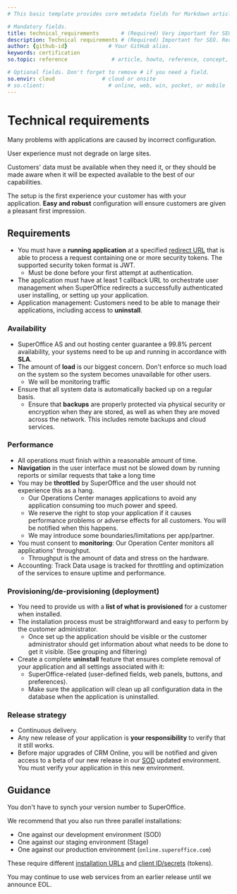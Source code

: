 ```yaml
---
# This basic template provides core metadata fields for Markdown articles on docs.superoffice.com.

# Mandatory fields.
title: technical_requirements       # (Required) Very important for SEO. Intent in a unique string of 43-59 chars including spaces.
description: Technical requirements # (Required) Important for SEO. Recommended character length is 115-145 characters including spaces.
author: {github-id}             # Your GitHub alias.
keywords: certification
so.topic: reference              # article, howto, reference, concept, guide

# Optional fields. Don't forget to remove # if you need a field.
so.envir: cloud               # cloud or onsite
# so.client:                    # online, web, win, pocket, or mobile
---
```


# Technical requirements

Many problems with applications are caused by incorrect configuration.

User experience must not degrade on large sites.

Customers' data must be available when they need it, or they should be made aware when it will be expected available to the best of our capabilities.

The setup is the first experience your customer has with your application. **Easy and robust** configuration will ensure customers are given a pleasant first impression.

## Requirements

* You must have a **running application** at a specified [redirect URL][1] that is able to process a request containing one or more security tokens. The supported security token format is JWT.
  * Must be done before your first attempt at authentication.
* The application must have at least 1 callback URL to orchestrate user management when SuperOffice redirects a successfully authenticated user installing, or setting up your application.
* Application management: Customers need to be able to manage their applications, including access to **uninstall**.

### Availability

* SuperOffice AS and out hosting center guarantee a 99.8% percent availability, your systems need to be up and running in accordance with **SLA**.
* The amount of **load** is our biggest concern. Don't enforce so much load on the system so the system becomes unavailable for other users.
  * We will be monitoring traffic
* Ensure that all system data is automatically backed up on a regular basis.
  * Ensure that **backups** are properly protected via physical security or encryption when they are stored, as well as when they are moved across the network. This includes remote backups and cloud services.

### Performance

* All operations must finish within a reasonable amount of time.
* **Navigation** in the user interface must not be slowed down by running reports or similar requests that take a long time
* You may be **throttled** by SuperOffice and the user should not experience this as a hang.
  * Our Operations Center manages applications to avoid any application consuming too much power and speed.
  * We reserve the right to stop your application if it causes performance problems or adverse effects for all customers. You will be notified when this happens.
  * We may introduce some boundaries/limitations per app/partner.
* You must consent to **monitoring**: Our Operation Center monitors all applications' throughput.
  * Throughput is the amount of data and stress on the hardware.
* Accounting: Track Data usage is tracked for throttling and optimization of the services to ensure uptime and performance.

### Provisioning/de-provisioning (deployment)

* You need to provide us with a **list of what is provisioned** for a customer when installed.
* The installation process must be straightforward and easy to perform by the customer administrator.
  * Once set up the application should be visible or the customer administrator should get information about what needs to be done to get it visible. (See grouping and filtering)
* Create a complete **uninstall** feature that ensures complete removal of your application and all settings associated with it:
  * SuperOffice-related (user-defined fields, web panels, buttons, and preferences).
  * Make sure the application will clean up all configuration data in the database when the application is uninstalled.

### Release strategy

* Continuous delivery.
* Any new release of your application is **your responsibility** to verify that it still works.
* Before major upgrades of CRM Online, you will be notified and given access to a beta of our new release in our [SOD][2] updated environment. You must verify your application in this new environment.

## Guidance

You don't have to synch your version number to SuperOffice.

We recommend that you also run three parallel installations:

* One against our development environment (SOD)
* One against our staging environment (Stage)
* One against our production environment (`online.superoffice.com`)

These require different [installation URLs][1] and [client ID/secrets][3] (tokens).

You may continue to use web services from an earlier release until we announce EOL.

<!-- Referenced links -->
[1]: ../redirects/index.md
[2]: ../getting-started/app-envir.md
[3]: ../terminology.md
